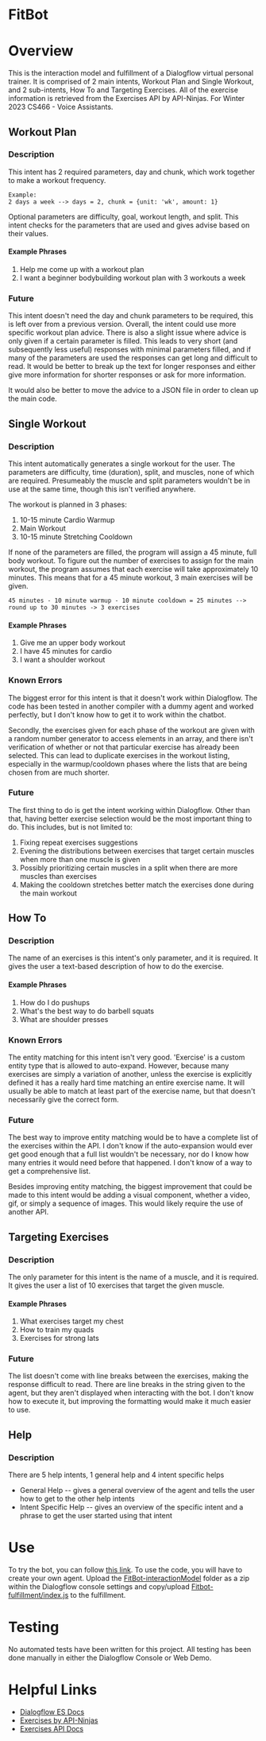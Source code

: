 # FitBot
# Overview
This is the interaction model and fulfillment of a Dialogflow virtual personal trainer. It is comprised of 2 main intents, Workout Plan and Single Workout, and 2 sub-intents, How To and Targeting Exercises. All of  the exercise information is retrieved from the Exercises API by API-Ninjas. For Winter 2023 CS466 - Voice Assistants.

## Workout Plan
### Description
This intent has 2 required parameters, day and chunk, which work together to make a workout frequency. 
```
Example:
2 days a week --> days = 2, chunk = {unit: 'wk', amount: 1}
```
Optional parameters are difficulty, goal, workout length, and split. This intent checks for the parameters that are used and gives advise based on their values. 
#### Example Phrases
1. Help me come up with a workout plan
2. I want a beginner bodybuilding workout plan with 3 workouts a week
### Future 
This intent doesn't need the day and chunk parameters to be required, this is left over from a previous version. Overall, the intent could use more specific workout plan advice. There is also a slight issue where advice is only given if a certain parameter is filled. This leads to very short (and subsequently less useful) responses with minimal parameters filled, and if many of the parameters are used the responses can get long and difficult to read. It would be better to break up the text for longer responses and either give more information for shorter responses or ask for more information. 

It would also be better to move the advice to a JSON file in order to clean up the main code. 

## Single Workout
### Description
This intent automatically generates a single workout for the user. The parameters are difficulty, time (duration), split, and muscles, none of which are required. Presumeably the muscle and split parameters wouldn't be in use at the same time, though this isn't verified anywhere. 

The workout is planned in 3 phases:
1. 10-15 minute Cardio Warmup
2. Main Workout
3. 10-15 minute Stretching Cooldown

If none of the parameters are filled, the program will assign a 45 minute, full body workout. To figure out the number of exercises to assign for the main workout, the program assumes that each exercise will take approximately 10 minutes. This means that for a 45 minute workout, 3 main exercises will be given.
```
45 minutes - 10 minute warmup - 10 minute cooldown = 25 minutes --> round up to 30 minutes -> 3 exercises
```
#### Example Phrases
1. Give me an upper body workout
2. I have 45 minutes for cardio
3. I want a shoulder workout
### Known Errors
The biggest error for this intent is that it doesn't work within Dialogflow. The code has been tested in another compiler with a dummy agent and worked perfectly, but I don't know how to get it to work within the chatbot. 

Secondly, the exercises given for each phase of the workout are given with a random number generator to access elements in an array, and there isn't verification of whether or not that particular exercise has already been selected. This can lead to duplicate exercises in the workout listing, especially in the warmup/cooldown phases where the lists that are being chosen from are much shorter. 
### Future
The first thing to do is get the intent working within Dialogflow. Other than that, having better exercise selection would be the most important thing to do. This includes, but is not limited to:
1. Fixing repeat exercises suggestions
2. Evening the distributions between exercises that target certain muscles when more than one muscle is given
3. Possibly prioritizing certain muscles in a split when there are more muscles than exercises
4. Making the cooldown stretches better match the exercises done during the main workout

## How To
### Description
The name of an exercises is this intent's only parameter, and it is required. It gives the user a text-based description of how to do the exercise. 
#### Example Phrases
1. How do I do pushups
2. What's the best way to do barbell squats
3. What are shoulder presses
### Known Errors
The entity matching for this intent isn't very good. 'Exercise' is a custom entity type that is allowed to auto-expand. However, because many exercises are simply a variation of another, unless the exercise is explicitly defined it has a really hard time matching an entire exercise name. It will usually be able to match at least part of the exercise name, but that doesn't necessarily give the correct form. 
### Future
The best way to improve entity matching would be to have a complete list of the exercises within the API. I don't know if the auto-expansion would ever get good enough that a full list wouldn't be necessary, nor do I know how many entries it would need before that happened. I don't know of a way to get a comprehensive list. 

Besides improving entity matching, the biggest improvement that could be made to this intent would be adding a visual component, whether a video, gif, or simply a sequence of images. This would likely require the use of another API. 

## Targeting Exercises
### Description
The only parameter for this intent is the name of a muscle, and it is required. It gives the user a list of 10 exercises that target the given muscle.
#### Example Phrases
1. What exercises target my chest
2. How to train my quads
3. Exercises for strong lats
### Future
The list doesn't come with line breaks between the exercises, making the response difficult to read. There are line breaks in the string given to the agent, but they aren't displayed when interacting with the bot. I don't know how to execute it, but improving the formatting would make it much easier to use. 

## Help
### Description
There are 5 help intents, 1 general help and 4 intent specific helps
* General Help -- gives a general overview of the agent and tells the user how to get to the other help intents
* Intent Specific Help -- gives an overview of the specific intent and a phrase to get the user started using that intent

# Use
To try the bot, you can follow [this link](https://bot.dialogflow.com/35696ed9-14b6-4ba0-ba62-f2c23334ac2c). To use the code, you will have to create your own agent. 
Upload the [FitBot-interactionModel](/FitBot-interactionModel) folder as a zip within the Dialogflow console settings and copy/upload [Fitbot-fulfillment/index.js](/FitBot-fulfillment/index.js) to the fulfillment.

# Testing
No automated tests have been written for this project. All testing has been done manually in either the Dialogflow Console or Web Demo. 

# Helpful Links
* [Dialogflow ES Docs](https://cloud.google.com/dialogflow/es/docs)
* [Exercises by API-Ninjas](https://rapidapi.com/apininjas/api/exercises-by-api-ninjas)
* [Exercises API Docs](https://rapidapi.com/apininjas/api/exercises-by-api-ninjas)
